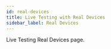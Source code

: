 ```yaml
---
id: real-devices
title: Live Testing with Real Devices
sidebar_label: Real Devices
---
```


Live Testing Real Devices page.